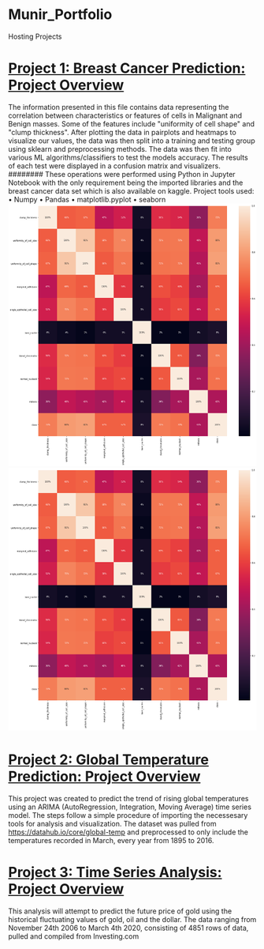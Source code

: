 # Munir_Portfolio
Hosting Projects
# [Project 1: Breast Cancer Prediction: Project Overview](https://github.com/MunirYousef/Breast_Cancer_Predictor/blob/gh-pages/Breast_Cancer_Predictor.ipynb)
The information presented in this file contains data representing the correlation between characteristics or features of cells in Malignant and Benign masses. Some of the features include "uniformity of cell shape" and "clump thickness". 
After plotting the data in pairplots and heatmaps to visualize our values, the data was then split into a training and testing group using sklearn and preprocessing methods. 
The data was then fit into various ML algorithms/classifiers to test the models accuracy. The results of each test were displayed in a confusion matrix and visualizers. ######## These operations were performed using Python in Jupyter Notebook with the only requirement being the imported libraries and the breast cancer data set which is also available on kaggle.
Project tools used:
•	Numpy
•	Pandas
•	matplotlib.pyplot
•	seaborn
![](https://github.com/MunirYousef/Munir_Portfolio/blob/master/images/download%20(1).png)
![](https://github.com/MunirYousef/Munir_Portfolio/blob/master/images/download%20(1).png)

# [Project 2: Global Temperature Prediction: Project Overview](https://github.com/MunirYousef/Global_Temp/blob/master/Global_Temp_TS.ipynb)
This project was created to predict the trend of rising global temperatures using an ARIMA (AutoRegression, Integration, Moving Average) time series model. 
The steps follow a simple procedure of importing the necessesary tools for analysis and visualization. 
The dataset was pulled from https://datahub.io/core/global-temp and preprocessed to only include the temperatures recorded in March, every year from 1895 to 2016.

# [Project 3: Time Series Analysis: Project Overview](https://github.com/MunirYousef/Time_Series_Prediction/blob/master/TimeSeriesForecast.ipynb)
This analysis will attempt to predict the future price of gold using the historical fluctuating values of gold, oil and the dollar.
The data ranging from November 24th 2006 to March 4th 2020, consisting of 4851 rows of data, pulled and compiled from Investing.com
